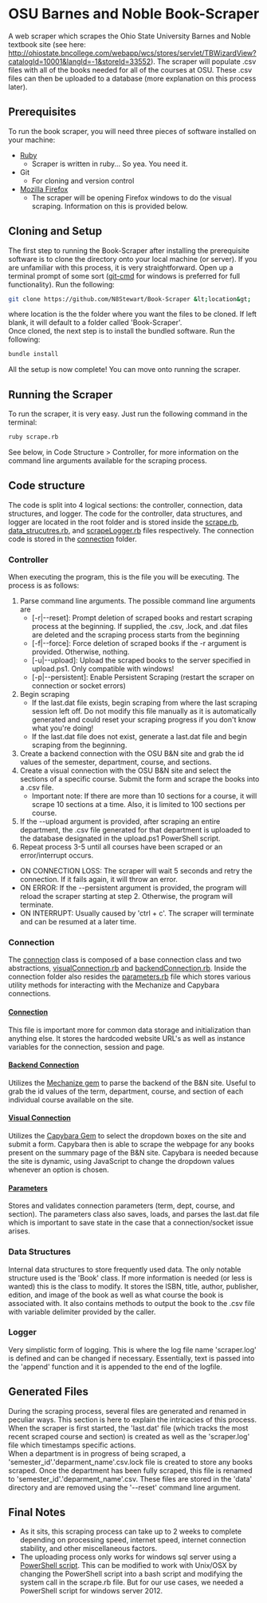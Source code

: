 # OSU Barnes and Noble Book-Scraper
A web scraper which scrapes the Ohio State University Barnes and Noble textbook site (see here: http://ohiostate.bncollege.com/webapp/wcs/stores/servlet/TBWizardView?catalogId=10001&langId=-1&storeId=33552). The scraper will populate .csv files with all of the books needed for all of the courses at OSU. These .csv files can then be uploaded to a database (more explanation on this process later). 

## Prerequisites
To run the book scraper, you will need three pieces of software installed on your machine:

* [Ruby](https://www.ruby-lang.org/en/downloads/)
	* Scraper is written in ruby... So yea. You need it.
* Git
	* For cloning and version control
* [Mozilla Firefox](https://www.mozilla.org/en-US/firefox/new/?product=firefox-3.6.8)
	* The scraper will be opening Firefox windows to do the visual scraping. Information on this is provided below.

## Cloning and Setup
The first step to running the Book-Scraper after installing the prerequisite software is to clone the directory onto your local machine (or server). If you are unfamiliar with this process, it is very straightforward. Open up a terminal prompt of some sort ([git-cmd](https://git-scm.com/download/win) for windows is preferred for full functionality). Run the following:

```bash
git clone https://github.com/N8Stewart/Book-Scraper &lt;location&gt;
```
where location is the the folder where you want the files to be cloned. If left blank, it will default to a folder called 'Book-Scraper'.
<br>
Once cloned, the next step is to install the bundled software. Run the following:
```bash
bundle install
```
All the setup is now complete! You can move onto running the scraper.

## Running the Scraper
To run the scraper, it is very easy. Just run the following command in the terminal:
```bash
ruby scrape.rb
```
See below, in Code Structure > Controller, for more information on the command line arguments available for the scraping process.

## Code structure
The code is split into 4 logical sections: the controller, connection, data structures, and logger. The code for the controller, data structures, and logger are located in the root folder and is stored inside the [scrape.rb](https://github.com/N8Stewart/Book-Scraper/blob/master/scrape.rb), [data_strucutres.rb](https://github.com/N8Stewart/Book-Scraper/blob/master/data_structures.rb), and [scrapeLogger.rb](https://github.com/N8Stewart/Book-Scraper/blob/master/scrapeLogger.rb) files respectively. The connection code is stored in the [connection](https://github.com/N8Stewart/Book-Scraper/tree/master/connection) folder.

### Controller
When executing the program, this is the file you will be executing. The process is as follows:

1. Parse command line arguments. The possible command line arguments are 
	* [-r|--reset]: Prompt deletion of scraped books and restart scraping process at the beginning. If supplied, the .csv, .lock, and .dat files are deleted and the scraping process starts from the beginning
	* [-f|--force]: Force deletion of scraped books if the -r argument is provided. Otherwise, nothing.
	* [-u|--upload]: Upload the scraped books to the server specified in upload.ps1. Only compatible with windows!
	* [-p|--persistent]: Enable Persistent Scraping (restart the scraper on connection or socket errors)
2. Begin scraping
	* If the last.dat file exists, begin scraping from where the last scraping session left off. Do not modify this file manually as it is automatically generated and could reset your scraping progress if you don't know what you're doing!
	* If the last.dat file does not exist, generate a last.dat file and begin scraping from the beginning.
3. Create a backend connection with the OSU B&amp;N site and grab the id values of the semester, department, course, and sections.
4. Create a visual connection with the OSU B&amp;N site and select the sections of a specific course. Submit the form and scrape the books into a .csv file.
	* Important note: If there are more than 10 sections for a course, it will scrape 10 sections at a time. Also, it is limited to 100 sections per course.
5. If the --upload argument is provided, after scraping an entire department, the .csv file generated for that department is uploaded to the database designated in the upload.ps1 PowerShell script. 
6. Repeat process 3-5 until all courses have been scraped or an error/interrupt occurs.

* ON CONNECTION LOSS: The scraper will wait 5 seconds and retry the connection. If it fails again, it will throw an error.
* ON ERROR: If the --persistent argument is provided, the program will reload the scraper starting at step 2. Otherwise, the program will terminate.
* ON INTERRUPT: Usually caused by 'ctrl + c'. The scraper will terminate and can be resumed at a later time.

### Connection
The [connection](https://github.com/N8Stewart/Book-Scraper/blob/master/connection/connection.rb) class is composed of a base connection class and two abstractions, [visualConnection.rb](https://github.com/N8Stewart/Book-Scraper/blob/master/connection/visualConnection.rb) and [backendConnection.rb](https://github.com/N8Stewart/Book-Scraper/blob/master/connection/backendConnection.rb). Inside the connection folder also resides the [parameters.rb](https://github.com/N8Stewart/Book-Scraper/blob/master/connection/parameters.rb) file which stores various utility methods for interacting with the Mechanize and Capybara connections.

#### [Connection](https://github.com/N8Stewart/Book-Scraper/blob/master/connection/connection.rb)
This file is important more for common data storage and initialization than anything else. It stores the hardcoded website URL's as well as instance variables for the connection, session and page. 

#### [Backend Connection](https://github.com/N8Stewart/Book-Scraper/blob/master/connection/backendConnection.rb)
Utilizes the [Mechanize gem](https://github.com/sparklemotion/mechanize) to parse the backend of the B&amp;N site. Useful to grab the id values of the term, department, course, and section of each individual course available on the site.

#### [Visual Connection](https://github.com/N8Stewart/Book-Scraper/blob/master/connection/visualConnection.rb)
Utilizes the [Capybara Gem](https://github.com/jnicklas/capybara) to select the dropdown boxes on the site and submit a form. Capybara then is able to scrape the webpage for any books present on the summary page of the B&amp;N site. Capybara is needed because the site is dynamic, using JavaScript to change the dropdown values whenever an option is chosen.

#### [Parameters](https://github.com/N8Stewart/Book-Scraper/blob/master/connection/parameters.rb)
Stores and validates connection parameters (term, dept, course, and section). The parameters class also saves, loads, and parses the last.dat file which is important to save state in the case that a connection/socket issue arises.

### Data Structures
Internal data structures to store frequently used data. The only notable structure used is the 'Book' class. If more information is needed (or less is wanted) this is the class to modify. It stores the ISBN, title, author, publisher, edition, and image of the book as well as what course the book is associated with. It also contains methods to output the book to the .csv file with variable delimiter provided by the caller.

### Logger
Very simplistic form of logging. This is where the log file name 'scraper.log' is defined and can be changed if necessary. Essentially, text is passed into the 'append' function and it is appended to the end of the logfile. 

## Generated Files
During the scraping process, several files are generated and renamed in peculiar ways. This section is here to explain the intricacies of this process. 
<br>
When the scraper is first started, the 'last.dat' file (which tracks the most recent scraped course and section) is created as well as the 'scraper.log' file which timestamps specific actions. 
<br>
When a department is in progress of being scraped, a 'semester_id'.'deparment_name'.csv.lock file is created to store any books scraped. Once the department has been fully scraped, this file is renamed to 'semester_id'.'deparment_name'.csv. These files are stored in the 'data' directory and are removed using the '--reset' command line argument.

## Final Notes
* As it sits, this scraping process can take up to 2 weeks to complete depending on processing speed, internet speed, internet connection stability, and other miscellaneous factors. 
* The uploading process only works for windows sql server using a [PowerShell script](https://github.com/N8Stewart/Book-Scraper/blob/master/upload.ps1). This can be modified to work with Unix/OSX by changing the PowerShell script into a bash script and modifying the system call in the scrape.rb file. But for our use cases, we needed a PowerShell script for windows server 2012.
